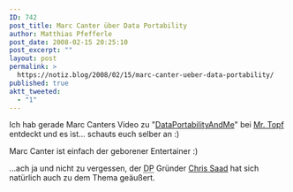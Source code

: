 ```yaml
---
ID: 742
post_title: Marc Canter über Data Portability
author: Matthias Pfefferle
post_date: 2008-02-15 20:25:10
post_excerpt: ""
layout: post
permalink: >
  https://notiz.blog/2008/02/15/marc-canter-ueber-data-portability/
published: true
aktt_tweeted:
  - "1"
---
```

Ich hab gerade Marc Canters Video zu "<a href="http://www.particls.com/blog/2008/02/video-project-share-your-thoughts-about.html">DataPortabilityAndMe</a>" bei <a href="http://mrtopf.de/blog/plone/planetplone/marc-canter-about-data-portability/">Mr. Topf</a> entdeckt und es ist... schauts euch selber an :)

<object type="application/x-shockwave-flash" style="width:425px; height:350px" data="http://www.youtube.com/v/h9VVnrR58eE"><param name="movie" value="http://www.youtube.com/v/h9VVnrR58eE"></param></object>

Marc Canter ist einfach der geborener Entertainer :)

...ach ja und nicht zu vergessen, der <abbr title="Data Portability">DP</abbr> Gründer <a href="http://www.particls.com/blog/2008/02/video-dataportabilityandme-chris-saad.html">Chris Saad</a> hat sich natürlich auch zu dem Thema geäußert.